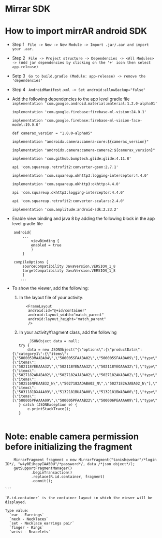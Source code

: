 # Mirrar SDK

# How to import mirrAR android SDK

* Step 1 
``` File -> New -> New Module -> Import .jar/.aar and import your .aar.```
* Step 2
``` File -> Project structure -> Dependencies -> <All Modules> -> (Add jar dependencies by clicking on the '+' icon then select app-release)```
* Setp 3
``` Go to build.gradle (Module: app-release) -> remove the 'dependencies'```
* Step 4
``` AndroidManifest.xml -> Set android:allowBackup="false"```

* Add the following dependencies to the app level gradle file
    ` implementation 'com.google.android.material:material:1.2.0-alpha01'`
    
    `implementation 'com.google.firebase:firebase-ml-vision:24.0.1'`
    
    `implementation 'com.google.firebase:firebase-ml-vision-face-model:19.0.0'`

    `def camerax_version = "1.0.0-alpha05"`
    
    `implementation "androidx.camera:camera-core:${camerax_version}"`
    
    `implementation "androidx.camera:camera-camera2:${camerax_version}"`

    `implementation 'com.github.bumptech.glide:glide:4.11.0'`
    
    `api 'com.squareup.retrofit2:converter-gson:2.7.1'`
    
    `implementation 'com.squareup.okhttp3:logging-interceptor:4.4.0'`
    
    `implementation 'com.squareup.okhttp3:okhttp:4.4.0'`
    
    `api 'com.squareup.okhttp3:logging-interceptor:4.4.0'`
    
    `api 'com.squareup.retrofit2:converter-scalars:2.4.0'`
    
    `implementation 'com.amplitude:android-sdk:2.23.2'`


* Enable view binding and java 8 by adding the following block in the app level gradle file
```
    android{
        ...
            viewBinding {
            enabled = true
            }
        }
	
	compileOptions {
        sourceCompatibility JavaVersion.VERSION_1_8
        targetCompatibility JavaVersion.VERSION_1_8
        }
       ...
```

* To show the viewer, add the following:
    1. In the layout file of your activity:
         ```
            <FrameLayout
             android:id="@+id/container"
             android:layout_width="match_parent"
             android:layout_height="match_parent"
             />
         ```

    2. In your activity/fragment class, add the following 
        
	 ``` 
	         JSONObject data = null;
        try {
            data = new JSONObject("{\"options\":{\"productData\":{\"category1\":{\"items\":[\"500005DMAABA04\",\"500005SFAABA02\",\"500005SFAABA09\"],\"type\":\"ear\"},\"category2\":{\"items\":[\"502118YEEAAA32\",\"502118YENAAA32\",\"502118YEOAAA32\"],\"type\":\"neck\"},\"category3\":{\"items\":[\"5027182ADABA02\",\"5027182AJABA02\",\"5027182AKABA02\"],\"type\":\"set\"},\"category4\":{\"items\":[\"502516NFEAAB32_N\",\"5027182ADABA02_N\",\"5027182AJABA02_N\"],\"type\":\"neck\"},\"category5\":{\"items\":[\"5031181DXAAA09\",\"5132181BUABA00\",\"5132181BWABA00\"],\"type\":\"set\"},\"category6\":{\"items\":[\"500005PFAAAA09\",\"500005PFAAAB22\",\"500006PEAAAA09\"],\"type\":\"neck\"}}}}");
        } catch (JSONException e) {
            e.printStackTrace();
        }
        
# Note: enable camera permission before initializing the fragment

        MirrarFragment fragment = new MirrarFragment("tanishqwebar"/*login ID*/, "w4y0EihepyIAA50U"/*password*/, data /*json object*/);
        getSupportFragmentManager()
                .beginTransaction()
                .replace(R.id.container, fragment)
                .commit();

	```

	`R.id.container` is the container layout in which the viewer will be displayed.
	
	Type value: 
	  `ear - Earrings`
	  `neck - Necklaces`
	  `set - Necklace earrings pair`
	  `finger - Rings`
	  `wrist - Bracelets`       
	  
		   
		
